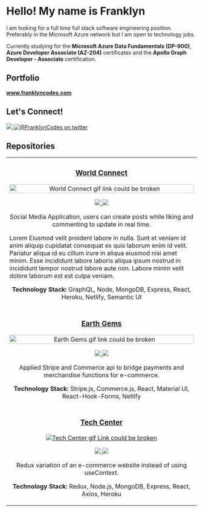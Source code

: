<h1>Hello! My name is Franklyn</h1>
<p> l am looking for a full time full stack software engineering position. Preferably in the Microsoft Azure network but
    l am open to technology jobs.</p>
<p>Currently studying for the <b>Microsoft Azure Data Fundamentals (DP-900)</b>, <b>Azure Developer Associate
        (AZ-204)</b> certificates and the <b>Apollo Graph Developer - Associate</b> certification.</p>
<h2>Portfolio</h2> <b><a href="www.franklyncodes.com" alt="Franklyn Codes Website"><u>www.franklyncodes.com</u></a></b>
<br />

<h2>Let's Connect!</h2>
<a href="https://www.linkedin.com/in/franklyncodes/">
    <img src="https://img.shields.io/badge/linkedin-%230077B5.svg?&style=for-the-badge&logo=linkedin&logoColor=white" />
</a>
<a href="https://twitter.com/FranklynCodes"><img
        src="https://img.shields.io/badge/Twitter-1DA1F2?style=for-the-badge&logo=twitter&logoColor=white"
        alt="@FranklynCodes on twitter"></img></a>

<h2 align="left">Repositories</h2>

<div align="center">
    <table>
        <tr>
            <td width="100%">
                <h3 align="center" color="green"><b><u>World Connect</u></b></h3>
                <div align="center">
                    <a href="https://imgur.com/Myu3VhC"><img src="https://i.imgur.com/Myu3VhC.gif" height="100%"
                            title="World Connect" alt="World Connect gif link could be broken " /></a>
                    <p>
                        <a href="https://github.com/franklyncodes/" target="_blank">
                            <img src="https://img.shields.io/badge/Repo-blue?style=for-the-badge&logo=github" />
                        </a>
                        <a href="https://github.com/franklyncodes/" target="_blank">
                            <img src="https://img.shields.io/badge/-website-aqua?style=for-the-badge&color=800080" />
                        </a>
                    </p>
                    <p>Social Media Application, users can create posts while liking and commenting to update in
                        real time.
                    </p>
                    <p align="left"> Lorem Eiusmod velit proident labore in nulla. Sunt et veniam id anim aliquip
                        cupidatat consequat ex quis laborum enim id velit. Pariatur aliqua id eu cillum irure in
                        aliqua eiusmod nisi amet minim. Esse incididunt labore laboris aliqua ipsum nostrud in
                        incididunt tempor nostrud labore aute non. Labore minim velit dolore laborum est est culpa
                        veniam. </p>
                    <p><strong>Technology Stack:</strong> GraphQL, Node, MongoDB, Express, React, Heroku,
                        Netlify,
                        Semantic UI
                </div>
            </td>
        </tr>
        <tr>
            <td width="100%">
                <h3 align="center" color="green"><b><u>Earth Gems</u></b></h2>
                    <div align="center">
                        <a href="https://imgur.com/knUCV4W"><img src="https://i.imgur.com/knUCV4W.gif" height="100%"
                                title="Earth Gems" alt="Earth Gems gif link could be broken" /></a>
                        <p>
                            <a href="https://github.com/franklyncodes/" target="_blank">
                                <img src="https://img.shields.io/badge/Repo-blue?style=for-the-badge&logo=github" />
                            </a>
                            <a href="https://github.com/franklyncodes/" target="_blank">
                                <img
                                    src="https://img.shields.io/badge/-website-green?style=for-the-badge&color=800080" />
                            </a>
                        </p>
                        <p> Applied Stripe and Commerce api to bridge payments and merchandise functions for
                            e-commerce. </p>
                        <p><strong>Technology Stack:</strong> Stripe.js, Commerce.js, React, Material UI,
                            React-Hook-Forms, Netlify</p>
                    </div>
        </tr>
        <tr>
            <td width="100%">
                <h3 align="center" color="green"><b><u>Tech Center</u></b></h2>
                    <div align="center">
                        <a href="https://imgur.com/6rRU4dZ" target="_blank"><img src="https://imgur.com/6rRU4dZ.gif" title="Tech Center" alt="Tech Center gif Link could be broken" /></a>
                        <p>
                            <a href="https://github.com/franklyncodes/" target="_blank">
                                <img src="https://img.shields.io/badge/Repo-blue?style=for-the-badge&logo=github" />
                            </a>
                            <a href="https://github.com/franklyncodes/" target="_blank">
                                <img
                                    src="https://img.shields.io/badge/-website-green?style=for-the-badge&color=800080" />
                            </a>
                        </p>
                        <p> Redux variation of an e-commerce website instead of using useContext. </p>
                        <p><strong>Technology Stack:</strong> Redux, Node.js, MongoDB, Express, React, Axios, Heroku</p>
                    </div>
        </tr>
    </table>
</div>
